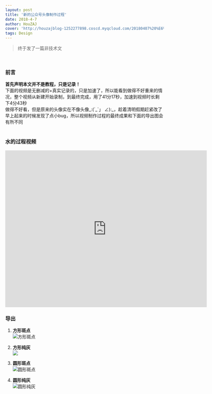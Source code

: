 ```yaml
---
layout: post
title: '新的公众号头像制作过程'
date: 2018-4-7
author: HouZAJ
cover: 'http://houzajblog-1252277898.coscd.myqcloud.com/20180407%20%E6%96%B0%E7%9A%84%E5%85%AC%E4%BC%97%E5%8F%B7%E5%A4%B4%E5%83%8F/cover_%E7%94%BB%E6%9D%BF%201%20%E5%89%AF%E6%9C%AC%202.png'
tags: Design
---
```


> 终于发了一篇非技术文    

<br>

### 前言   
**首先声明本文并不是教程，只是记录！**  
下面的视频是无删减的+真实记录的，只是加速了，所以能看到做得不好重来的情况，整个视频从新建开始录制，到最终完成，用了41分17秒，加速到视频时长剩下4分43秒  
做得不好看，但是原来的头像实在不像头像\_:(´\_\`」 ∠):\_，趁着清明假期赶紧改了  
早上起来的时候发现了点小bug，所以视频制作过程的最终成果和下面的导出图会有所不同  
<br>

### 水的过程视频
<iframe frameborder="0" width="640" height="498" src="https://v.qq.com/iframe/player.html?vid=y06236efl4j&tiny=0&auto=0" allowfullscreen></iframe>  
<br>

### 导出
1. **方形斑点**  
![方形斑点](http://houzajblog-1252277898.coscd.myqcloud.com/20180407%20%E6%96%B0%E7%9A%84%E5%85%AC%E4%BC%97%E5%8F%B7%E5%A4%B4%E5%83%8F/%E6%96%B9%E7%82%B9.png)  

2. **方形纯灰**  
![](http://houzajblog-1252277898.coscd.myqcloud.com/20180407%20%E6%96%B0%E7%9A%84%E5%85%AC%E4%BC%97%E5%8F%B7%E5%A4%B4%E5%83%8F/%E6%96%B9%E7%81%B0.png)  

3. **圆形斑点**  
![圆形斑点](http://houzajblog-1252277898.coscd.myqcloud.com/20180407%20%E6%96%B0%E7%9A%84%E5%85%AC%E4%BC%97%E5%8F%B7%E5%A4%B4%E5%83%8F/%E5%9C%86%E7%82%B9.png)  

4. **圆形纯灰**  
![圆形纯灰](http://houzajblog-1252277898.coscd.myqcloud.com/20180407%20%E6%96%B0%E7%9A%84%E5%85%AC%E4%BC%97%E5%8F%B7%E5%A4%B4%E5%83%8F/%E5%9C%86%E7%81%B0.png)  
